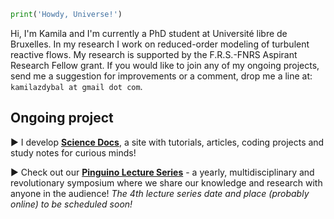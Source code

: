 ```python
print('Howdy, Universe!')
```

Hi, I'm Kamila and I'm currently a PhD student at Université libre de Bruxelles. In my research I work on reduced-order modeling of turbulent reactive flows. My research is supported by the F.R.S.-FNRS Aspirant Research Fellow grant. If you would like to join any of my ongoing projects, send me a suggestion for improvements or a comment, drop me a line at: `kamilazdybal at gmail dot com`.

## Ongoing project

► I develop [**Science Docs**](https://kamilazdybal.github.io/science-docs/), a site with tutorials, articles, coding projects and study notes for curious minds!

► Check out our [**Pinguino Lecture Series**](http://boccelliengineering.altervista.org/PLS_website/index.html) - a yearly, multidisciplinary and revolutionary symposium where we share our knowledge and research with anyone in the audience! *The 4th lecture series date and place (probably online) to be scheduled soon!*

